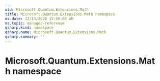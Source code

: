 ```yaml
---
uid: Microsoft.Quantum.Extensions.Math
title: Microsoft.Quantum.Extensions.Math namespace
ms.date: 12/13/2020 12:00:00 AM
ms.topic: managed-reference
qsharp.kind: namespace
qsharp.name: Microsoft.Quantum.Extensions.Math
qsharp.summary: ''
---
```


# Microsoft.Quantum.Extensions.Math namespace



